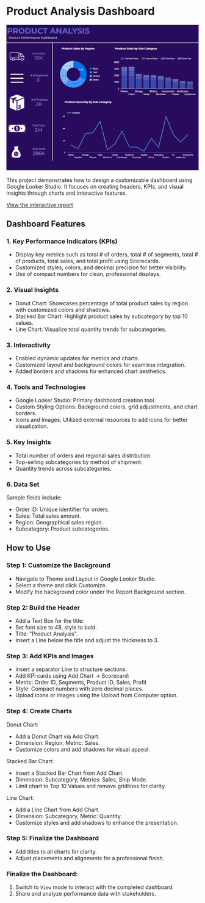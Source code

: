 # Product Analysis Dashboard

![Product Analysis Dashboard](https://github.com/Shantydotcom/Google-Looker-Studio/blob/main/Product%20Analysis/Product%20Analysis%20Dashboard.png)

This project demonstrates how to design a customizable dashboard using Google Looker Studio. It focuses on creating headers, KPIs, and visual insights through charts and interactive features.

[View the interactive report](https://lookerstudio.google.com/u/0/reporting/e3e861c7-1c7c-425c-bd63-8c055e37df8b/page/Vu4dE)

## Dashboard Features
### 1. Key Performance Indicators (KPIs)
- Display key metrics such as total # of orders, total # of segments, total # of products, total sales, and total profit using Scorecards.
- Customized styles, colors, and decimal precision for better visibility.
- Use of compact numbers for clean, professional displays.

### 2. Visual Insights
- Donut Chart: Showcases percentage of total product sales by region with customized colors and shadows.
- Stacked Bar Chart: Highlight product sales by subcategory by top 10 values.
- Line Chart: Visualize total quantity trends for subcategories.

### 3. Interactivity
- Enabled dynamic updates for metrics and charts.
- Customized layout and background colors for seamless integration.
- Added borders and shadows for enhanced chart aesthetics.

### 4. Tools and Technologies
- Google Looker Studio: Primary dashboard creation tool.
- Custom Styling Options: Background colors, grid adjustments, and chart borders.
- Icons and Images: Utilized external resources to add icons for better visualization.

### 5. Key Insights
- Total number of orders and regional sales distribution.
- Top-selling subcategories by method of shipment.
- Quantity trends across subcategories.

### 6. Data Set
Sample fields include:
- Order ID: Unique identifier for orders.
- Sales: Total sales amount.
- Region: Geographical sales region.
- Subcategory: Product subcategories.

## How to Use

### Step 1: Customize the Background
- Navigate to Theme and Layout in Google Looker Studio.
- Select a theme and click Customize.
- Modify the background color under the Report Background section.

### Step 2: Build the Header
- Add a Text Box for the title:
- Set font size to 48, style to bold.
- Title: "Product Analysis".
- Insert a Line below the title and adjust the thickness to 3.

### Step 3: Add KPIs and Images
- Insert a separator Line to structure sections.
- Add KPI cards using Add Chart → Scorecard:
- Metric: Order ID, Segments, Product ID, Sales, Profit
- Style: Compact numbers with zero decimal places.
- Upload icons or images using the Upload from Computer option.

### Step 4: Create Charts
Donut Chart:
- Add a Donut Chart via Add Chart.
- Dimension: Region, Metric: Sales.
- Customize colors and add shadows for visual appeal.
  
Stacked Bar Chart:
- Insert a Stacked Bar Chart from Add Chart.
- Dimension: Subcategory, Metrics: Sales, Ship Mode.
- Limit chart to Top 10 Values and remove gridlines for clarity.
  
Line Chart:
- Add a Line Chart from Add Chart.
- Dimension: Subcategory, Metric: Quantity.
- Customize styles and add shadows to enhance the presentation.

### Step 5: Finalize the Dashboard
- Add titles to all charts for clarity.
- Adjust placements and alignments for a professional finish.

### Finalize the Dashboard:
1. Switch to `View` mode to interact with the completed dashboard.
2. Share and analyze performance data with stakeholders.
